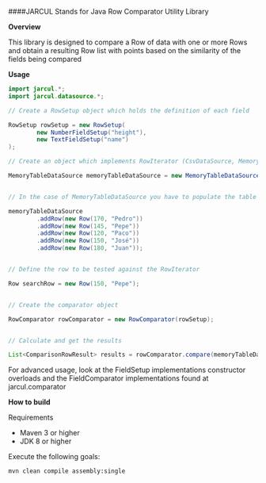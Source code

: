 ####JARCUL
Stands for Java Row Comparator Utility Library

**Overview**

This library is designed to compare a Row of data with one or more Rows and obtain a resulting Row list with points based on the similarity of the fields being compared

**Usage**

```java
import jarcul.*;
import jarcul.datasource.*;

// Create a RowSetup object which holds the definition of each field

RowSetup rowSetup = new RowSetup(
        new NumberFieldSetup("height"),
        new TextFieldSetup("name")
);

// Create an object which implements RowIterator (CsvDataSource, MemoryTableDataSource and SqlDataSource implementations available)

MemoryTableDataSource memoryTableDataSource = new MemoryTableDataSource(rowSetup);


// In the case of MemoryTableDataSource you have to populate the table

memoryTableDataSource
        .addRow(new Row(170, "Pedro"))
        .addRow(new Row(145, "Pepe"))
        .addRow(new Row(120, "Paco"))
        .addRow(new Row(150, "José"))
        .addRow(new Row(180, "Juan"));


// Define the row to be tested against the RowIterator

Row searchRow = new Row(150, "Pepe");


// Create the comparator object

RowComparator rowComparator = new RowComparator(rowSetup);


// Calculate and get the results

List<ComparisonRowResult> results = rowComparator.compare(memoryTableDataSource, searchRow);
```

For advanced usage, look at the FieldSetup implementations constructor overloads and the FieldComparator implementations found at jarcul.comparator

**How to build**

Requirements

 - Maven 3 or higher
 - JDK 8 or higher

 Execute the following goals:

`mvn clean compile assembly:single`

